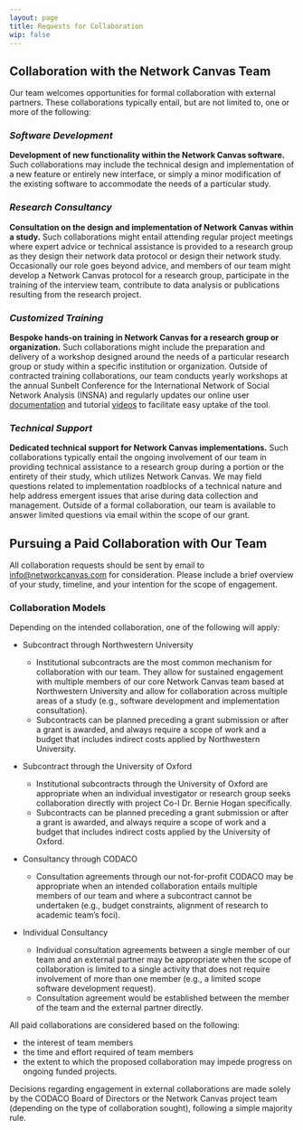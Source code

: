```yaml
---
layout: page
title: Requests for Collaboration
wip: false
---
```

## Collaboration with the Network Canvas Team

Our team welcomes opportunities for formal collaboration with external partners. These collaborations typically entail, but are not limited to, one or more of the following: 

### *Software Development*

**Development of new functionality within the Network Canvas software.** Such collaborations may include the technical design and implementation of a new feature or entirely new interface, or simply a minor modification of the existing software to accommodate the needs of a particular study. 

### *Research Consultancy*

**Consultation on the design and implementation of Network Canvas within a study.** Such collaborations might entail attending regular project meetings where expert advice or technical assistance is provided to a research group as they design their network data protocol or design their network study. Occasionally our role goes beyond advice, and members of our team might develop a Network Canvas protocol for a research group, participate in the training of the interview team, contribute to data analysis or publications resulting from the research project. 

### *Customized Training*

**Bespoke hands-on training in Network Canvas for a research group or organization.** Such collaborations might include the preparation and delivery of a workshop designed around the needs of a particular research group or study within a specific institution or organization. Outside of contracted training collaborations, our team conducts yearly workshops at the annual Sunbelt Conference for the International Network of Social Network Analysis (INSNA) and regularly updates our online user [documentation](https://documentation.networkcanvas.com/) and tutorial [videos](https://www.youtube.com/channel/UC3uFCh2HlR8iqiYhRNomUqQ) to facilitate easy uptake of the tool.  

### *Technical Support*

**Dedicated technical support for Network Canvas implementations.** Such collaborations typically entail the ongoing involvement of our team in providing technical assistance to a research group during a portion or the entirety of their study, which utilizes Network Canvas. We may field questions related to implementation roadblocks of a technical nature and help address emergent issues that arise during data collection and management. Outside of a formal collaboration, our team is available to answer limited questions via email within the scope of our grant. 

## Pursuing a Paid Collaboration with Our Team

All collaboration requests should be sent by email to [info@networkcanvas.com](mailto:info@networkcanvas.com) for consideration. Please include a brief overview of your study, timeline, and your intention for the scope of engagement.

### Collaboration Models

Depending on the intended collaboration, one of the following will apply:

* Subcontract through Northwestern University

  * Institutional subcontracts are the most common mechanism for collaboration with our team. They allow for sustained engagement with multiple members of our core Network Canvas team based at Northwestern University and allow for collaboration across multiple areas of a study (e.g., software development and implementation consultation). 
  * Subcontracts can be planned preceding a grant submission or after a grant is awarded, and always require a scope of work and a budget that includes indirect costs applied by Northwestern University. 
* Subcontract through the University of Oxford

  * Institutional subcontracts through the University of Oxford are appropriate when an individual investigator or research group seeks collaboration directly with project Co-I Dr. Bernie Hogan specifically.
  * Subcontracts can be planned preceding a grant submission or after a grant is awarded, and always require a scope of work and a budget that includes indirect costs applied by the University of Oxford. 
* Consultancy through CODACO

  * Consultation agreements through our not-for-profit CODACO may be appropriate when an intended collaboration entails multiple members of our team and where a subcontract cannot be undertaken (e.g., budget constraints, alignment of research to academic team’s foci).
* Individual Consultancy 

  * Individual consultation agreements between a single member of our team and an external partner may be appropriate when the scope of collaboration is limited to a single activity that does not require involvement of more than one member (e.g., a limited scope software development request). 
  * Consultation agreement would be established between the member of the team and the external partner directly. 

All paid collaborations are considered based on the following: 

* the interest of team members
* the time and effort required of team members
* the extent to which the proposed collaboration may impede progress on ongoing funded projects. 

Decisions regarding engagement in external collaborations are made solely by the CODACO Board of Directors or the Network Canvas project team (depending on the type of collaboration sought), following a simple majority rule.
